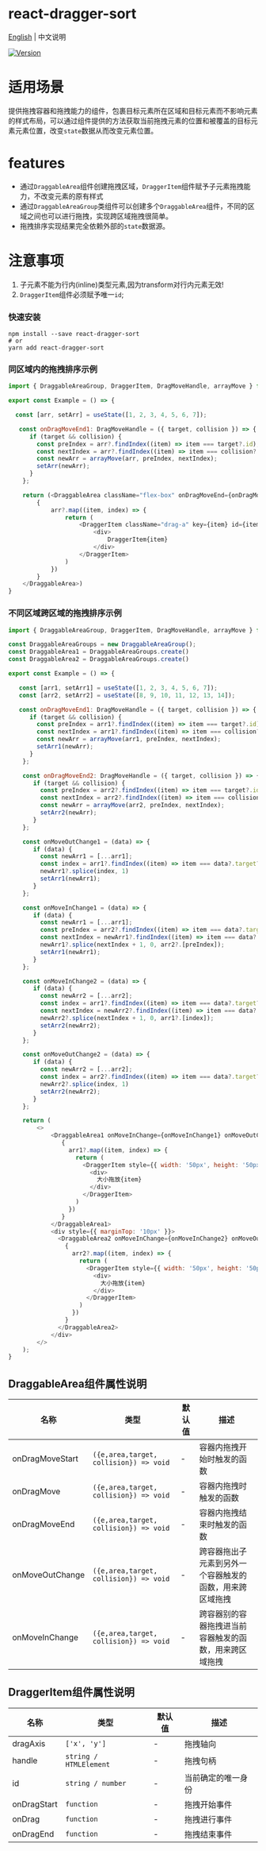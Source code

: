 # react-dragger-sort

[English](./README.md) | 中文说明

[![Version](https://img.shields.io/badge/version-0.3.0-green)](https://www.npmjs.com/package/react-dragger-sort)

# 适用场景

提供拖拽容器和拖拽能力的组件，包裹目标元素所在区域和目标元素而不影响元素的样式布局，可以通过组件提供的方法获取当前拖拽元素的位置和被覆盖的目标元素元素位置，改变`state`数据从而改变元素位置。

# features

- 通过`DraggableArea`组件创建拖拽区域，`DraggerItem`组件赋予子元素拖拽能力，不改变元素的原有样式
- 通过`DraggableAreaGroup`类组件可以创建多个`DraggableArea`组件，不同的区域之间也可以进行拖拽，实现跨区域拖拽很简单。
- 拖拽排序实现结果完全依赖外部的`state`数据源。

# 注意事项

1. 子元素不能为行内(inline)类型元素,因为transform对行内元素无效!
2. `DraggerItem`组件必须赋予唯一`id`;

### 快速安装
```
npm install --save react-dragger-sort
# or
yarn add react-dragger-sort
```

### 同区域内的拖拽排序示例
```javascript
import { DraggableAreaGroup, DraggerItem, DragMoveHandle, arrayMove } from "react-dragger-sort";

export const Example = () => {

  const [arr, setArr] = useState([1, 2, 3, 4, 5, 6, 7]);

   const onDragMoveEnd1: DragMoveHandle = ({ target, collision }) => {
      if (target && collision) {
        const preIndex = arr?.findIndex((item) => item === target?.id);
        const nextIndex = arr?.findIndex((item) => item === collision?.id)
        const newArr = arrayMove(arr, preIndex, nextIndex);
        setArr(newArr);
      }
    };

    return (<DraggableArea className="flex-box" onDragMoveEnd={onDragMoveEnd}>
        {
            arr?.map((item, index) => {
                return (
                    <DraggerItem className="drag-a" key={item} id={item}>
                        <div>
                            DraggerItem{item}
                        </div>
                    </DraggerItem>
                )
            })
        }
    </DraggableArea>)
}
```
### 不同区域跨区域的拖拽排序示例
```javascript
import { DraggableAreaGroup, DraggerItem, DragMoveHandle, arrayMove } from "react-dragger-sort";

const DraggableAreaGroups = new DraggableAreaGroup();
const DraggableArea1 = DraggableAreaGroups.create()
const DraggableArea2 = DraggableAreaGroups.create()

export const Example = () => {

   const [arr1, setArr1] = useState([1, 2, 3, 4, 5, 6, 7]);
   const [arr2, setArr2] = useState([8, 9, 10, 11, 12, 13, 14]);

   const onDragMoveEnd1: DragMoveHandle = ({ target, collision }) => {
      if (target && collision) {
        const preIndex = arr1?.findIndex((item) => item === target?.id);
        const nextIndex = arr1?.findIndex((item) => item === collision?.id)
        const newArr = arrayMove(arr1, preIndex, nextIndex);
        setArr1(newArr);
      }
    };

    const onDragMoveEnd2: DragMoveHandle = ({ target, collision }) => {
       if (target && collision) {
         const preIndex = arr2?.findIndex((item) => item === target?.id);
         const nextIndex = arr2?.findIndex((item) => item === collision?.id)
         const newArr = arrayMove(arr2, preIndex, nextIndex);
         setArr2(newArr);
       }
    };

    const onMoveOutChange1 = (data) => {
       if (data) {
         const newArr1 = [...arr1];
         const index = arr1?.findIndex((item) => item === data?.target?.id);
         newArr1?.splice(index, 1)
         setArr1(newArr1);
       }
    };

    const onMoveInChange1 = (data) => {
       if (data) {
         const newArr1 = [...arr1];
         const preIndex = arr2?.findIndex((item) => item === data?.target?.id);
         const nextIndex = newArr1?.findIndex((item) => item === data?.collision?.id);
         newArr1?.splice(nextIndex + 1, 0, arr2?.[preIndex]);
         setArr1(newArr1);
       }
    };

    const onMoveInChange2 = (data) => {
       if (data) {
         const newArr2 = [...arr2];
         const index = arr1?.findIndex((item) => item === data?.target?.id);
         const nextIndex = newArr2?.findIndex((item) => item === data?.collision?.id);
         newArr2?.splice(nextIndex + 1, 0, arr1?.[index]);
         setArr2(newArr2);
       }
    };

    const onMoveOutChange2 = (data) => {
       if (data) {
         const newArr2 = [...arr2];
         const index = arr2?.findIndex((item) => item === data?.target?.id);
         newArr2?.splice(index, 1)
         setArr2(newArr2);
       }
    };

    return (
        <>
            <DraggableArea1 onMoveInChange={onMoveInChange1} onMoveOutChange={onMoveOutChange1} style={{ display: 'flex', flexWrap: 'wrap', background: 'blue', width: '200px' }} onDragMoveEnd={onDragMoveEnd1}>
               {
                 arr1?.map((item, index) => {
                   return (
                     <DraggerItem style={{ width: '50px', height: '50px', backgroundColor: 'red', border: '1px solid green' }} key={item} id={item}>
                       <div>
                         大小拖放{item}
                       </div>
                     </DraggerItem>
                   )
                 })
               }
            </DraggableArea1>
            <div style={{ marginTop: '10px' }}>
              <DraggableArea2 onMoveInChange={onMoveInChange2} onMoveOutChange={onMoveOutChange2} style={{ display: 'flex', flexWrap: 'wrap', background: 'green', width: '200px' }} onDragMoveEnd=      {onDragMoveEnd2}>
                {
                  arr2?.map((item, index) => {
                    return (
                      <DraggerItem style={{ width: '50px', height: '50px', backgroundColor: 'red', border: '1px solid green' }} key={item} id={item}>
                        <div>
                          大小拖放{item}
                        </div>
                      </DraggerItem>
                    )
                  })
                }
              </DraggableArea2>
            </div>
        </>
    );
}
```

## DraggableArea组件属性说明

| 名称                          | 类型                  | 默认值                                                         | 描述                                                                                                      |
| ----------------------------- | --------------------- | -------------------------------------------------------------- | --------------------------------------------------------------------------------------------------------- |
| onDragMoveStart                      | `({e,area,target, collision}) => void`            | -                                                  | 容器内拖拽开始时触发的函数                                                                                  |
| onDragMove                      | `({e,area,target, collision}) => void`            | -                                                  | 容器内拖拽时触发的函数                                                                                  |
| onDragMoveEnd                      | `({e,area,target, collision}) => void`            | -                                                  | 容器内拖拽结束时触发的函数                                                                                  |
| onMoveOutChange                      | `({e,area,target, collision}) => void`            | -                                                  | 跨容器拖出子元素到另外一个容器触发的函数，用来跨区域拖拽                                                                                  |
| onMoveInChange                      | `({e,area,target, collision}) => void`            | -                                                  | 跨容器别的容器拖拽进当前容器触发的函数，用来跨区域拖拽                                                                                  |
## DraggerItem组件属性说明

| 名称                          | 类型                  | 默认值                                                         | 描述                                                                                                      |
| ----------------------------- | --------------------- | -------------------------------------------------------------- | --------------------------------------------------------------------------------------------------------- |
| dragAxis                      | `['x', 'y']`            | -                                                  | 拖拽轴向                                                                                  |
| handle                      | `string / HTMLElement`            | -                                                  | 拖拽句柄                                                                                  |
| id                      | `string / number`            | -                                                  | 当前确定的唯一身份                                                                                  |
| onDragStart                   | `function`                        | -                                                  | 拖拽开始事件                                                                                           |
| onDrag                        | `function`                        | -                                                  | 拖拽进行事件                      |
| onDragEnd                    | `function`                        | -                                                  | 拖拽结束事件                                                                                  |







